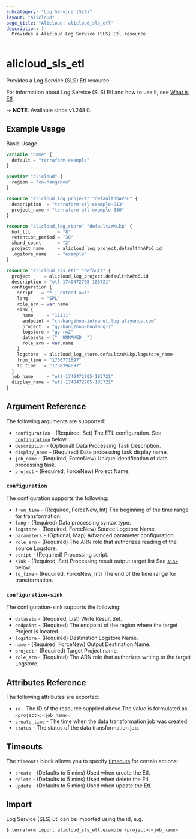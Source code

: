 ```yaml
---
subcategory: "Log Service (SLS)"
layout: "alicloud"
page_title: "Alicloud: alicloud_sls_etl"
description: |-
  Provides a Alicloud Log Service (SLS) Etl resource.
---
```


# alicloud_sls_etl

Provides a Log Service (SLS) Etl resource.



For information about Log Service (SLS) Etl and how to use it, see [What is Etl](https://next.api.alibabacloud.com/document/Sls/2020-12-30/CreateETL).

-> **NOTE:** Available since v1.248.0.

## Example Usage

Basic Usage

```terraform
variable "name" {
  default = "terraform-example"
}

provider "alicloud" {
  region = "cn-hangzhou"
}

resource "alicloud_log_project" "defaulthhAPo6" {
  description  = "terraform-etl-example-813"
  project_name = "terraform-etl-example-330"
}

resource "alicloud_log_store" "defaultzWKLkp" {
  hot_ttl          = "8"
  retention_period = "30"
  shard_count      = "2"
  project_name     = alicloud_log_project.defaulthhAPo6.id
  logstore_name    = "example"
}

resource "alicloud_sls_etl" "default" {
  project     = alicloud_log_project.defaulthhAPo6.id
  description = "etl-1740472705-185721"
  configuration {
    script   = "* | extend a=1"
    lang     = "SPL"
    role_arn = var.name
    sink {
      name     = "11111"
      endpoint = "cn-hangzhou-intranet.log.aliyuncs.com"
      project  = "gy-hangzhou-huolang-1"
      logstore = "gy-rm2"
      datasets = ["__UNNAMED__"]
      role_arn = var.name
    }
    logstore  = alicloud_log_store.defaultzWKLkp.logstore_name
    from_time = "1706771697"
    to_time   = "1738394097"
  }
  job_name     = "etl-1740472705-185721"
  display_name = "etl-1740472705-185721"
}
```

## Argument Reference

The following arguments are supported:
* `configuration` - (Required, Set) The ETL configuration. See [`configuration`](#configuration) below.
* `description` - (Optional) Data Processing Task Description.
* `display_name` - (Required) Data processing task display name.
* `job_name` - (Required, ForceNew) Unique identification of data processing task.
* `project` - (Required, ForceNew) Project Name.

### `configuration`

The configuration supports the following:
* `from_time` - (Required, ForceNew, Int) The beginning of the time range for transformation.
* `lang` - (Required) Data processing syntax type.
* `logstore` - (Required, ForceNew) Source Logstore Name.
* `parameters` - (Optional, Map) Advanced parameter configuration.
* `role_arn` - (Required) The ARN role that authorizes reading of the source Logstore.
* `script` - (Required) Processing script.
* `sink` - (Required, Set) Processing result output target list See [`sink`](#configuration-sink) below.
* `to_time` - (Required, ForceNew, Int) The end of the time range for transformation.

### `configuration-sink`

The configuration-sink supports the following:
* `datasets` - (Required, List) Write Result Set.
* `endpoint` - (Required) The endpoint of the region where the target Project is located.
* `logstore` - (Required) Destination Logstore Name.
* `name` - (Required, ForceNew) Output Destination Name.
* `project` - (Required) Target Project name.
* `role_arn` - (Required) The ARN role that authorizes writing to the target Logstore.

## Attributes Reference

The following attributes are exported:
* `id` - The ID of the resource supplied above.The value is formulated as `<project>:<job_name>`.
* `create_time` - The time when the data transformation job was created.
* `status` - The status of the data transformation job.

## Timeouts

The `timeouts` block allows you to specify [timeouts](https://www.terraform.io/docs/configuration-0-11/resources.html#timeouts) for certain actions:
* `create` - (Defaults to 5 mins) Used when create the Etl.
* `delete` - (Defaults to 5 mins) Used when delete the Etl.
* `update` - (Defaults to 5 mins) Used when update the Etl.

## Import

Log Service (SLS) Etl can be imported using the id, e.g.

```shell
$ terraform import alicloud_sls_etl.example <project>:<job_name>
```
